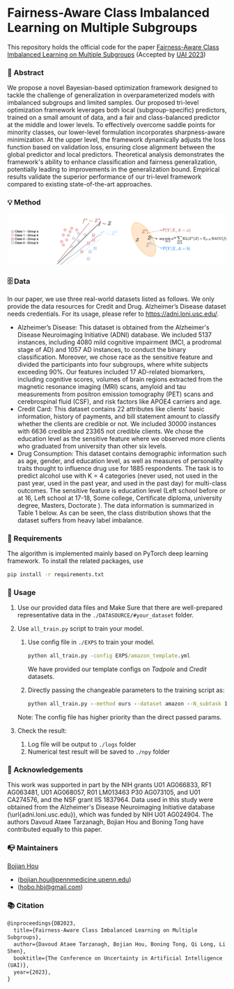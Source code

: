# Fairness-Aware Class Imbalanced Learning on Multiple Subgroups

This repository holds the official code for the paper [Fairness-Aware Class Imbalanced 
Learning on Multiple Subgroups]() (Accepted by [UAI 2023](https://www.auai.org/uai2023/))  

### 🦸‍ Abstract
We propose a novel Bayesian-based optimization framework designed to tackle the challenge of generalization in overparameterized models with imbalanced subgroups and limited samples. Our proposed tri-level optimization framework leverages both local (subgroup-specific) predictors, trained on a small amount of data, and a fair and class-balanced predictor at the middle and lower levels. To effectively overcome saddle points for minority classes, our lower-level formulation incorporates sharpness-aware minimization. At the upper level, the framework dynamically adjusts the loss function based on validation loss, ensuring close alignment between the global predictor and local predictors. Theoretical analysis demonstrates the framework's ability to enhance classification and fairness generalization, potentially leading to improvements in the generalization bound. Empirical results validate the superior performance of our tri-level framework compared to existing state-of-the-art approaches.

### 💡 Method
![FACIMS Illustration](FACIMS-illustration.png)


### 🗄️ Data
In our paper, we use three real-world datasets listed as follows. We only provide the data 
resources for Credit and Drug. Alzheimer’s Disease dataset needs credentials. For its usage, please refer to https://adni.loni.usc.edu/.
  - Alzheimer’s Disease: This dataset is obtained from the Alzheimer's Disease Neuroimaging Initiative (ADNI) database. We included 5137 instances, including 4080 mild cognitive impairment (MCI, a prodromal stage of AD) and 1057 AD instances, to conduct the binary classification. Moreover, we chose race as the sensitive feature and divided the participants into four subgroups, where white subjects exceeding 90\%. Our features included 17 AD-related biomarkers, including cognitive scores, volumes of brain regions extracted from the magnetic resonance imaging (MRI) scans, amyloid and tau measurements from positron emission tomography (PET) scans and cerebrospinal fluid (CSF), and risk factors like APOE4 carriers and age.
  - Credit Card: This dataset contains 22 attributes like clients' basic information, history of payments, and bill statement amount to classify whether the clients are credible or not. We included 30000 instances with 6636 credible and 23365 not credible clients. We chose the education level as the sensitive feature where we observed more clients who graduated from university than other six levels.
  - Drug Consumption: This dataset contains demographic information such as age, gender, and education level, as well as measures of personality traits thought to influence drug use for 1885 respondents. The task is to predict alcohol use with K = 4 categories (never used, not used in the past year, used in the past year, and used in the past day) for multi-class outcomes. The sensitive feature is education level (Left school before or at 16, Left school at 17-18, Some college, Certificate diploma, university degree, Masters, Doctorate ). The data information is summarized in Table 1 below. As can be seen, the class distribution shows that the dataset suffers from heavy label imbalance.



### 📝 Requirements
The algorithm is implemented mainly based on PyTorch deep learning framework. 
To install the related packages, use
```bash
pip install -r requirements.txt
```

### 🔨 Usage

1. Use our provided data files and Make Sure that there are well-prepared representative data in the `./DATASOURCE/#your_dataset` folder.

2. Use `all_train.py` script to train your model.
   1. Use config file in `./EXPS` to train your model.

        ```cmd
        python all_train.py -config EXPS/amazon_template.yml
        ```

        We have provided our template configs on *Tadpole* and *Credit* datasets.

   2. Directly passing the changeable parameters to the training script as:

        ```cmd
        python all_train.py --method ours --dataset amazon --N_subtask 10
        ```

    Note: The config file has higher priority than the direct passed params.

3. Check the result:

   1. Log file will be output to `./logs` folder
   2. Numerical test result will be saved to `./npy` folder  


### 🤝 Acknowledgements
This work was supported in part by the NIH grants U01 AG066833, RF1 AG063481, U01 AG068057, R01 LM013463 P30 AG073105, and U01 CA274576, and the NSF grant IIS 1837964. Data used in this study were obtained from the Alzheimer's Disease Neuroimaging Initiative database (\url{adni.loni.usc.edu}), which was funded by NIH U01 AG024904. The authors Davoud Ataee Tarzanagh, Bojian Hou and Boning Tong  have contributed equally to this paper.


### 📭 Maintainers

[Bojian Hou](http://bojianhou.com) 
- ([bojian.hou@pennmedicine.upenn.edu](mailto:bojian.hou@pennmedicine.upenn.edu))
- ([hobo.hbj@gmail.com](mailto:hobo.hbj@gmail.com))

### 📚 Citation

```
@inproceedings{DB2023,
  title={Fairness-Aware Class Imbalanced Learning on Multiple Subgroups},
  author={Davoud Ataee Tarzanagh, Bojian Hou, Boning Tong, Qi Long, Li Shen},
  booktitle={The Conference on Uncertainty in Artificial Intelligence (UAI)},
  year={2023},
}
```











   